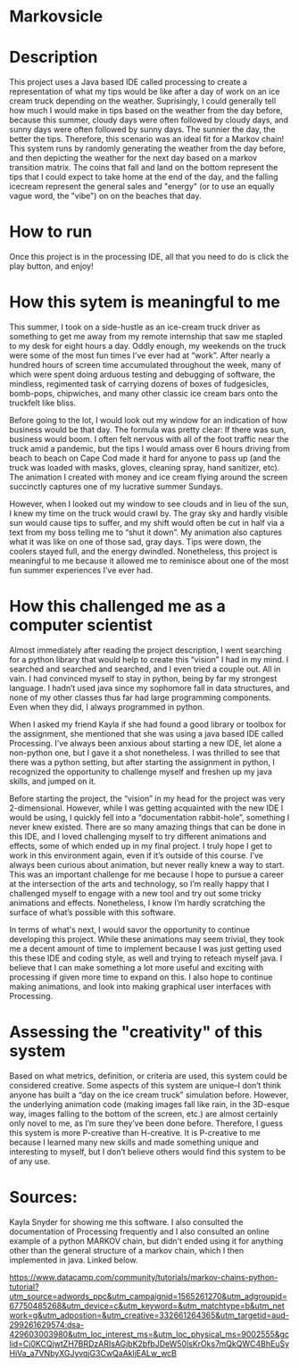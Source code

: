 # Markovsicle

# Description

This project uses a Java based IDE called processing to create a representation of what
my tips would be like after a day of work on an ice cream truck depending on the weather.
Suprisingly, I could generally tell how much I would make in tips based on the weather from
the day before, because this summer, cloudy days were often followed by cloudy days, and
sunny days were often followed by sunny days. The sunnier the day, the better the tips.
Therefore, this scenario was an ideal fit for a Markov chain! This system runs by randomly 
generating the weather from the day before, and then depicting the weather for the next day
based on a markov transition matrix. The coins that fall and land on the bottom represent
the tips that I could expect to take home at the end of the day, and the falling icecream
represent the general sales and "energy" (or to use an equally vague word, the "vibe") on
on the beaches that day. 

# How to run
Once this project is in the processing IDE, all that you need to do is click the play button,
and enjoy!

# How this sytem is meaningful to me

This summer, I took on a side-hustle as an ice-cream truck driver as something to get me away
from my remote internship that saw me stapled to my desk for eight hours a day. Oddly enough,
my weekends on the truck were some of the most fun times I’ve ever had at “work”. After nearly
a hundred hours of screen time accumulated throughout the week, many of which were spent doing 
arduous testing and debugging of software, the mindless, regimented task of carrying dozens of 
boxes of fudgesicles, bomb-pops, chipwiches, and many other classic ice cream bars onto the
truckfelt like bliss.

Before going to the lot, I would look out my window for an indication of how business would be
that day. The formula was pretty clear: If there was sun, business would boom. I often felt
nervous with all of the foot traffic near the truck amid a pandemic, but the tips I would amass
over 6 hours driving from beach to beach on Cape Cod made it hard for anyone to pass up (and
the truck was loaded with masks, gloves, cleaning spray, hand sanitizer, etc). The animation
I created with money and ice cream flying around the screen succinctly captures one of my 
lucrative summer Sundays. 

However, when I looked out my window to see clouds and in lieu of the sun, I knew my time on
the truck would crawl by. The gray sky and hardly visible sun would cause tips to suffer, and
my shift would often be cut in half via a text from my boss telling me to “shut it down”. My
animation also captures what it was like on one of those sad, gray days. Tips were down, the
coolers stayed full, and the energy dwindled. Nonetheless, this project is meaningful to me 
because it allowed me to reminisce about one of the most fun summer experiences I’ve ever had. 

# How this challenged me as a computer scientist

Almost immediately after reading the project description, I went searching for a python library 
that would help to create this “vision” I had in my mind. I searched and searched and searched,
and I even tried a couple out. All in vain. I had convinced myself to stay in python, being by
far my strongest language. I hadn’t used java since my sophomore fall in data structures, and
none of my other classes thus far had large programming components. Even when they did, I always
programmed in python. 

When I asked my friend Kayla if she had found a good library or toolbox for the assignment, she
mentioned that she was using a java based IDE called Processing. I’ve always been anxious about 
starting a new IDE, let alone a non-python one, but I gave it a shot nonetheless. I was thrilled
to see that there was a python setting, but after starting the assignment in python, I recognized
the opportunity to challenge myself and freshen up my java skills, and jumped on it. 

Before starting the project, the “vision” in my head for the project was very 2-dimensional.
However, while I was getting acquainted with the new IDE I would be using, I quickly fell into a 
“documentation rabbit-hole”, something I never knew existed. There are so many amazing things 
that can be done in this IDE, and I loved challenging myself to try different animations and effects,
some of which ended up in my final project. I truly hope I get to work in this environment again, even
if it’s outside of this course. I’ve always been curious about animation, but never really knew a 
way to start. This was an important challenge for me because I hope to pursue a career at the 
intersection of the arts and technology, so I’m really happy that I challenged myself to engage with
a new tool and try out some tricky animations and effects. Nonetheless, I know I’m hardly scratching 
the surface of what’s possible with this software. 

In terms of what's next, I would savor the opportunity to continue developing this project. While
these animations may seem trivial, they took me a decent amount of time to implement because I was 
just getting used this these IDE and coding style, as well and trying to reteach myself java. I believe
that I can make something a lot more useful and exciting with processing if given more time to expand
on this. I also hope to continue making animations, and look into making graphical user interfaces with
Processing.

# Assessing the "creativity" of this system

Based on what metrics, definition, or criteria are used, this system could be considered creative.
Some aspects of this system are unique–I don’t think anyone has built a “day on the ice cream truck”
simulation before. However, the underlying animation code (making images fall like rain, in the 
3D-esque way, images falling to the bottom of the screen, etc.) are almost certainly only novel to me,
as I’m sure they’ve been done before. Therefore, I guess this system is more P-creative than H-creative.
It is P-creative to me because I learned many new skills and made something unique and interesting to
myself, but I don’t believe others would find this system to be of any use. 

# Sources:
Kayla Snyder for showing me this software. I also consulted the documentation of Processing frequently
and I also consulted an online example of a python MARKOV chain, but didn't ended using it for anything
other than the general structure of a markov chain, which I then implemented in java. Linked below.

https://www.datacamp.com/community/tutorials/markov-chains-python-tutorial?utm_source=adwords_ppc&utm_campaignid=1565261270&utm_adgroupid=67750485268&utm_device=c&utm_keyword=&utm_matchtype=b&utm_network=g&utm_adpostion=&utm_creative=332661264365&utm_targetid=aud-299261629574:dsa-429603003980&utm_loc_interest_ms=&utm_loc_physical_ms=9002555&gclid=Cj0KCQjwtZH7BRDzARIsAGjbK2bfbJDeW50lsKrOks7mQkQWC4BhEuSyHiVa_a7VNbyXGJyvqjG3CwQaAkljEALw_wcB





